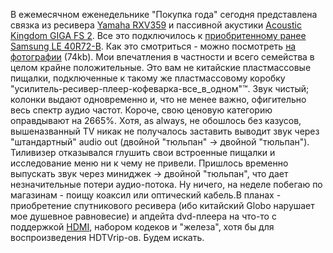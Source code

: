 В ежемесячном еженедельнике "Покупка года" сегодня представлена связка из ресивера <a href="http://www.yamaha.co.jp/english/product/av/products/ht/rxv359.html">Yamaha RXV359</a> и пассивной акустики <a href="http://www.acoustic-kingdom.com.ua/index.php?page=catalogCard&categoryID=1&version=1&itemID=206">Acoustic Kingdom GIGA FS 2</a>. Все это подключилось к <a href="/index.php?post=74">приобритенному ранее</a> <a href="http://www.samsung.ru/products/audio-video/tv/lcd/le-40r72-b/"> Samsung LE 40R72-B</a>. Как это смотриться - можно посмотреть <a href="/media/pictures/DSC00374.jpg">на фотографии</a> (74kb). Мои впечатления в частности и всего семейства в целом крайне положительные. Это вам не китайские пластмассовые пищалки, подключенные к такому же пластмассовому коробку "усилитель-ресивер-плеер-кофеварка-все_в_одном"™. Звук чистый; колонки выдают одновременно и, что не менее важно, офигительно весь спектр аудио частот. Короче, свою ценовую категорию оправдывают на 2665%. Хотя, as always, не обошлось без казусов, вышеназванный TV никак не получалось заставить выводит звук через "штандартный" audio out (двойной "тюльпан" → двойной "тюльпан"). Тиливизер отказывался глушить свои встроенные пищалки и исследование меню ни к чему не привели. Пришлось временно выпускать звук через миниджек → двойной "тюльпан", что дает незначительные потери аудио-потока. Ну ничего, на неделе побегаю по магазинам - поищу коаксил или оптический кабель.В планах - приобретение спутникового ресивера (ибо китайский Globo нарушает мое душевное равновесие) и апдейта dvd-плеера на что-то с поддержкой <a href="http://ru.wikipedia.org/wiki/HDMI">HDMI</a>, набором кодеков и "железа", хотя бы для воспроизведения HDTVrip-ов. Будем искать.
